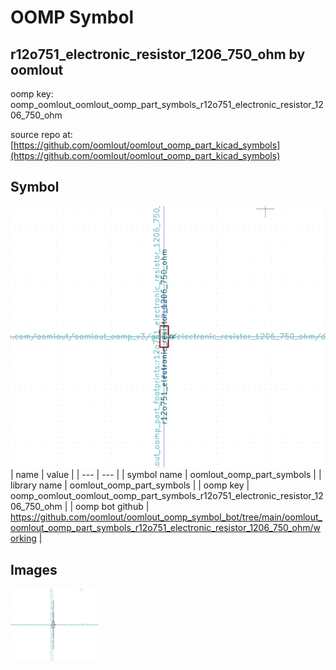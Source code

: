 # OOMP Symbol  
## r12o751_electronic_resistor_1206_750_ohm  by oomlout  
  
oomp key: oomp_oomlout_oomlout_oomp_part_symbols_r12o751_electronic_resistor_1206_750_ohm  
  
source repo at: [https://github.com/oomlout/oomlout_oomp_part_kicad_symbols](https://github.com/oomlout/oomlout_oomp_part_kicad_symbols)  
## Symbol  
  
[![working.png](working_600.png)](working.png)  
| name | value | 
| --- | --- | 
| symbol name | oomlout_oomp_part_symbols | 
| library name | oomlout_oomp_part_symbols | 
| oomp key | oomp_oomlout_oomlout_oomp_part_symbols_r12o751_electronic_resistor_1206_750_ohm | 
| oomp bot github | https://github.com/oomlout/oomlout_oomp_symbol_bot/tree/main/oomlout_oomlout_oomp_part_symbols_r12o751_electronic_resistor_1206_750_ohm/working | 
## Images  
  
[![working.png](working_140.png)](working.png)  
